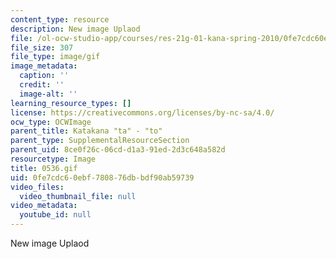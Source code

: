 ```yaml
---
content_type: resource
description: New image Uplaod
file: /ol-ocw-studio-app/courses/res-21g-01-kana-spring-2010/0fe7cdc60ebf780876dbbdf90ab59739_0536.gif
file_size: 307
file_type: image/gif
image_metadata:
  caption: ''
  credit: ''
  image-alt: ''
learning_resource_types: []
license: https://creativecommons.org/licenses/by-nc-sa/4.0/
ocw_type: OCWImage
parent_title: Katakana "ta" - "to"
parent_type: SupplementalResourceSection
parent_uid: 8ce0f26c-06cd-d1a3-91ed-2d3c648a582d
resourcetype: Image
title: 0536.gif
uid: 0fe7cdc6-0ebf-7808-76db-bdf90ab59739
video_files:
  video_thumbnail_file: null
video_metadata:
  youtube_id: null
---
```

New image Uplaod